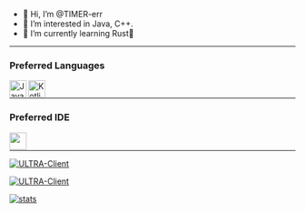 - 👋 Hi, I’m @TIMER-err
- 👀 I’m interested in Java, C++.
- 🌱 I’m currently learning Rust🦀

<hr>

### Preferred Languages

<a href="https://www.java.com/en/download/help/whatis_java.html">
     <img
         align="left" alt="Java" width="30px" height="30" 
         src="https://img.icons8.com/color/48/000000/java-coffee-cup-logo--v2.png"
     />
</a>

<a href="https://kotlinlang.org/">
     <img
          align="left" alt="Kotlin" width="30" height="30"
          src="https://upload.wikimedia.org/wikipedia/commons/0/06/Kotlin_Icon.svg"
     />
</a>

<br />

<hr>

### Preferred IDE

<a href="https://www.jetbrains.com/idea/">
     <img
         align="left" height="30"
         src="https://img.icons8.com/color/48/000000/intellij-idea.png"
     />
</a>

<br />

<hr>

[![ULTRA-Client](https://github-readme-stats.vercel.app/api/pin/?username=TIMER-err&repo=YolBi_Inject&cache_seconds=86400&theme=moltack)](https://github.com/yapeteam/YolBi_Inject)

[![ULTRA-Client](https://github-readme-stats.vercel.app/api/pin/?username=TIMER-err&repo=ULTRA-Client&cache_seconds=86400&theme=moltack)](https://github.com/TIMER-err/ULTRA-Client)

[![stats](https://github-readme-stats.vercel.app/api?username=TIMER-err&show_icons=true&theme=moltack)](https://github.com/TIMER-err)

<br />

<!---
TIMER-err/TIMER-err is a ✨ special ✨ repository because its `README.md` (this file) appears on your GitHub profile.
You can click the Preview link to take a look at your changes.
--->
